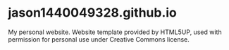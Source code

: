 # jason1440049328.github.io

My personal website. Website template provided by HTML5UP, used with permission for personal use under Creative Commons license.
